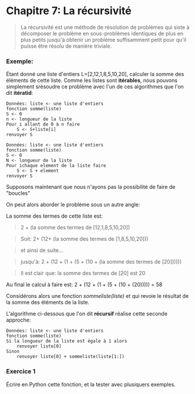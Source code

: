 # Chapitre 7: La récursivité
> La récursivité est une méthode de résolution de problèmes qui siste à décomposer le problème en sous-problèmes identiques de plus en plus petits jusqu'à obtenir un problème suffisamment petit pour qu'il puisse être résolu de manière triviale.

### Exemple:
Étant donné une liste d'entiers L=[2,12,1,8,5,10,20], calculer la somme des éléments de cette liste. Comme les listes sont **itérables**, nous pouvons simplement srésoudre ce problème avec l'un de ces algorithmes que l'on dit **itératid**:
```
Données: liste <- une liste d'entiers
fonction somme(liste)
S <- 0
n <- longueur de la liste
Pour i allant de 0 à n faire
    S <- S+liste[i]
renvoyer S
```
```
Données: liste <- une liste d'entiers
fonction somme(liste)
S <- 0
N <- longueur de la liste
Pour ichaque element de la liste faire
    S <- S + element
renvoyer S
```
Supposons maintenant que nous n'ayons pas la possibilité de faire de "boucles"

On peut alors aborder le problème sous un autre angle:

La somme des termes de cette liste est:
> 2 + (la somme des termes de [12,1,8,5,10,20])

> Soit: 2+ (12+ (la somme des termes de [1,8,5,10,20]))

> et ainsi de suite...

> jusqu'à: 2 + (12 + (1 + (5 + (10 + (la somme des termes de [20])))))

> Il est clair que: la somme des termes de [20] est 20

Au final le calcul à faire est: 2 + (12 + (1 + (5 + (10 + (20))))) = 58

Considérons alors une fonction *sommeliste(liste)* et qui revoie le résultat de la somme des éléments de la liste.

L'algorithme ci-dessous que l'on dit **récursif** réalise cette seconde approche:

```
Données: liste <- une liste d'entiers
fonction somme(liste)
Si la longueur de la liste est égale à 1 alors
    renvoyer liste[0]
Sinon
    renvoyer liste[0] + sommeliste(liste[1:])
```
### Exercice 1
Écrire en Python cette fonction, et la tester avec plusiquers exemples.